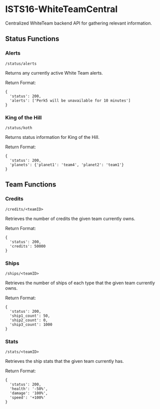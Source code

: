 # ISTS16-WhiteTeamCentral

Centralized WhiteTeam backend API for gathering relevant information.

## Status Functions

### Alerts

```
/status/alerts
```
Returns any currently active White Team alerts.

Return Format:
```
{
  'status': 200,
  'alerts': ['Perk5 will be unavailable for 10 minutes']
}
```

### King of the Hill

```
/status/koth
```
Returns status information for King of the Hill.

Return Format:
```
{
  'status': 200,
  'planets': {'planet1': 'team4', 'planet2': 'team1'}
}
```

## Team Functions

### Credits

```
/credits/<teamID>
```
Retrieves the number of credits the given team currently owns.

Return Format:
```
{
  'status': 200,
  'credits': 50000
}
```

### Ships

```
/ships/<teamID>
```
Retrieves the number of ships of each type that the given team currently owns.

Return Format:
```
{
  'status': 200,
  'ship1_count': 50,
  'ship2_count': 0,
  'ship3_count': 1000
}
```

### Stats

```
/stats/<teamID>
```
Retrieves the ship stats that the given team currently has.

Return Format:
```
{
  'status': 200,
  'health': '-50%',
  'damage': '100%',
  'speed': '+100%'
}
```


